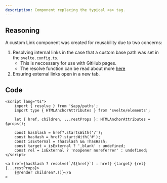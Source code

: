 ```yaml
---
description: Component replacing the typical <a> tag.
---
```


## Reasoning

A custom Link component was created for reusability due to two concerns:

1. Resolving internal links in the case that a custom base path was set in the `svelte.config.ts`.
    - This is neccessary for use with GitHub pages.
    - The resolve function can be read about more [here](https://svelte.dev/docs/kit/$app-paths#resolve)
2. Ensuring external links open in a new tab.

## Code

```svelte showLineNumbers
<script lang="ts">
	import { resolve } from '$app/paths';
	import type { HTMLAnchorAttributes } from 'svelte/elements';

	let { href, children, ...restProps }: HTMLAnchorAttributes = $props();

	const hasSlash = href?.startsWith('/');
	const hasHash = href?.startsWith('#');
	const isExternal = !hasSlash && !hasHash;
	const target = isExternal ? '_blank' : undefined;
	const rel = isExternal ? 'noopener noreferrer' : undefined;
</script>

<a href={hasSlash ? resolve(`/${href}`) : href} {target} {rel} {...restProps}>
	{@render children?.()}</a
>
```